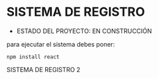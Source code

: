 <h1>SISTEMA DE REGISTRO</h1>

- ESTADO DEL PROYECTO: EN CONSTRUCCIÓN

para ejecutar el sistema debes poner:

```npm install react```

SISTEMA DE REGISTRO 2
